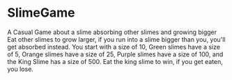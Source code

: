 # SlimeGame
A Casual Game about a slime absorbing other slimes and growing bigger
Eat other slimes to grow larger, if you run into a slime bigger than you, you'll get absorbed instead.
You start with a size of 10, Green slimes have a size of 5, Orange slimes have a size of 25, Purple slimes have a size of 100, and the King Slime has a size of 500.
Eat the king slime to win, if you get eaten, you lose.
